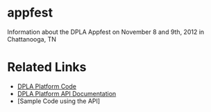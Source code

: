 appfest
=======

Information about the DPLA Appfest on November 8 and 9th, 2012 in Chattanooga, TN

# Related Links

* [DPLA Platform Code](https://github.com/dpla/platform)
* [DPLA Platform API Documentation](https://github.com/dpla/platform/wiki)
* [Sample Code using the API]
